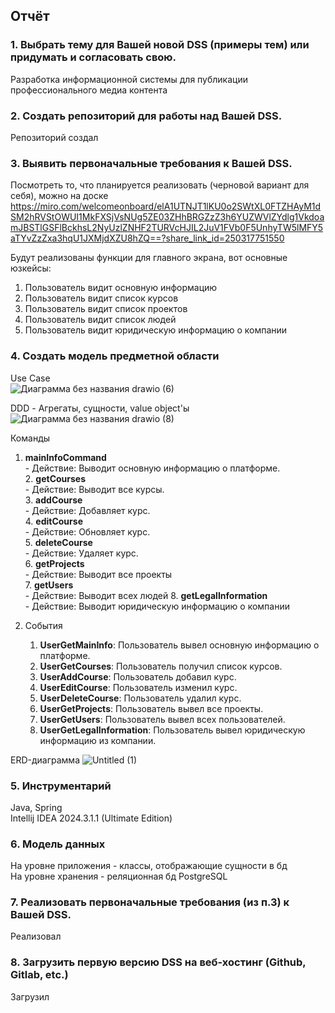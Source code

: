 ## Отчёт
### 1. Выбрать тему для Вашей новой DSS (примеры тем) или придумать и согласовать свою.
Разработка информационной системы для публикации профессионального медиа контента

### 2. Создать репозиторий для работы над Вашей DSS.
Репозиторий создал

### 3. Выявить первоначальные требования к Вашей DSS.

Посмотреть то, что планируется реализовать (черновой вариант для себя), можно на доске
https://miro.com/welcomeonboard/elA1UTNJT1lKU0o2SWtXL0FTZHAyM1dSM2hRVStOWUI1MkFXSjVsNUg5ZE03ZHhBRGZzZ3h6YUZWVlZYdlg1VkdoamJBSTlGSFlBckhsL2NyUzlZNHF2TURVcHJIL2JuV1FVb0F5UnhyTW5lMFY5aTYvZzZxa3hqU1JXMjdXZU8hZQ==?share_link_id=250317751550

Будут реализованы функции для главного экрана, вот основные юзкейсы:

1) Пользователь видит основную информацию
2) Пользователь видит список курсов
3) Пользователь видит список проектов
4) Пользователь видит список людей 
5) Пользователь видит юридическую информацию о компании

### 4. Создать модель предметной области

Use Case  
![Диаграмма без названия drawio (6)](https://github.com/user-attachments/assets/183d3e92-3800-4a05-b2da-4732d7ce4f1b)

DDD - Агрегаты, сущности, value object'ы
![Диаграмма без названия drawio (8)](https://github.com/user-attachments/assets/de6d7532-0b38-4ebc-842a-41e20d5fd828)

Команды
1. **mainInfoCommand**		        
	    - Действие: Выводит основную информацию о платформе.        
	2. **getCourses**		    		        
	    - Действие: Выводит все курсы.		        
	3. **addCourse**		    	        
	    - Действие: Добавляет курс.		        
	4. **editCourse**    	        
	    - Действие: Обновляет курс.		        
	5. **deleteCourse**		    		        
	    - Действие: Удаляет курс.		        
	6. **getProjects**		    		        
	    - Действие: Выводит все проекты		        
	7. **getUsers**		           
	    - Действие: Выводит всех людей
	8. **getLegalInformation**		            
	    - Действие: Выводит юридическую информацию о компании

3. События
	1. **UserGetMainInfo**: Пользователь вывел основную информацию о платформе.
	2. **UserGetCourses**: Пользователь получил список курсов.
	3. **UserAddCourse**: Пользователь добавил курс.
	4. **UserEditCourse**: Пользователь изменил курс.
	5. **UserDeleteCourse**: Пользователь удалил курс.
	6. **UserGetProjects**: Пользователь вывел все проекты.
	7. **UserGetUsers**: Пользователь вывел всех пользователей.
	8. **UserGetLegalInformation**: Пользователь вывел юридическую информацию из компании.

ERD-диаграмма
![Untitled (1)](https://github.com/user-attachments/assets/3ae95851-cbf1-4e54-b692-78b82917b25a)



### 5. Инструментарий
Java, Spring  
Intellij IDEA 2024.3.1.1 (Ultimate Edition)

### 6. Модель данных
На уровне приложения - классы, отображающие сущности в бд  
На уровне хранения - реляционная бд PostgreSQL

### 7. Реализовать первоначальные требования (из п.3) к Вашей DSS.
Реализовал

### 8. Загрузить первую версию DSS на веб-хостинг (Github, Gitlab, etc.)
Загрузил

